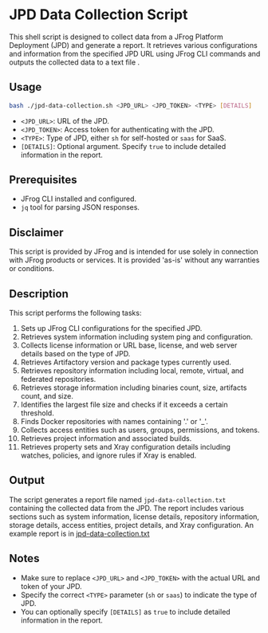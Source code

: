 # JPD Data Collection Script

This shell script is designed to collect data from a JFrog Platform Deployment (JPD) and generate a report. It 
retrieves various configurations and information from the specified JPD URL using JFrog CLI commands and outputs the 
collected data to a text file .

## Usage

```bash
bash ./jpd-data-collection.sh <JPD_URL> <JPD_TOKEN> <TYPE> [DETAILS]
```

- `<JPD_URL>`: URL of the JPD.
- `<JPD_TOKEN>`: Access token for authenticating with the JPD.
- `<TYPE>`: Type of JPD, either `sh` for self-hosted or `saas` for SaaS.
- `[DETAILS]`: Optional argument. Specify `true` to include detailed information in the report.

## Prerequisites

- JFrog CLI installed and configured.
- `jq` tool for parsing JSON responses.

## Disclaimer

This script is provided by JFrog and is intended for use solely in connection with JFrog products or services. It is provided 'as-is' without any warranties or conditions.

## Description

This script performs the following tasks:

1. Sets up JFrog CLI configurations for the specified JPD.
2. Retrieves system information including system ping and configuration.
3. Collects license information or URL base, license, and web server details based on the type of JPD.
4. Retrieves Artifactory version and package types currently used.
5. Retrieves repository information including local, remote, virtual, and federated repositories.
6. Retrieves storage information including binaries count, size, artifacts count, and size.
7. Identifies the largest file size and checks if it exceeds a certain threshold.
8. Finds Docker repositories with names containing '.' or '_'.
9. Collects access entities such as users, groups, permissions, and tokens.
10. Retrieves project information and associated builds.
11. Retrieves property sets and Xray configuration details including watches, policies, and ignore rules if Xray is enabled.

## Output

The script generates a report file named `jpd-data-collection.txt` containing the collected data from the JPD. The report includes various sections such as system information, license details, repository information, storage details, access entities, project details, and Xray configuration.
An example report is in [jpd-data-collection.txt](output/jpd-data-collection.txt)

## Notes

- Make sure to replace `<JPD_URL>` and `<JPD_TOKEN>` with the actual URL and token of your JPD.
- Specify the correct `<TYPE>` parameter (`sh` or `saas`) to indicate the type of JPD.
- You can optionally specify `[DETAILS]` as `true` to include detailed information in the report.
